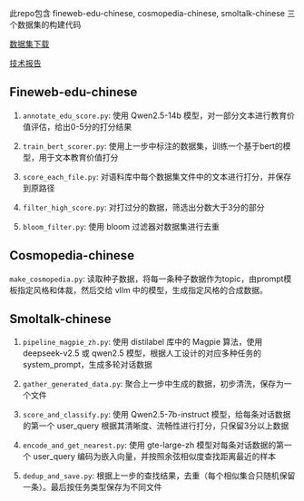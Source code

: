此repo包含 fineweb-edu-chinese, cosmopedia-chinese, smoltalk-chinese 三个数据集的构建代码

[数据集下载](https://huggingface.co/collections/opencsg/high-quality-chinese-training-datasets-66cfed105f502ece8f29643e)

[技术报告](https://arxiv.org/abs/2501.08197)

## Fineweb-edu-chinese

1. ``annotate_edu_score.py``: 使用 Qwen2.5-14b 模型，对一部分文本进行教育价值评估，给出0-5分的打分结果

2. ``train_bert_scorer.py``: 使用上一步中标注的数据集，训练一个基于bert的模型，用于文本教育价值打分

3. ``score_each_file.py``: 对语料库中每个数据集文件中的文本进行打分，并保存到原路径

4. ``filter_high_score.py``: 对打过分的数据，筛选出分数大于3分的部分

5. ``bloom_filter.py``: 使用 bloom 过滤器对数据集进行去重

## Cosmopedia-chinese

``make_cosmopedia.py``: 读取种子数据，将每一条种子数据作为topic，由prompt模板指定风格和体裁，然后交给 vllm 中的模型，生成指定风格的合成数据。

## Smoltalk-chinese

1. ``pipeline_magpie_zh.py``: 使用 distilabel 库中的 Magpie 算法，使用 deepseek-v2.5 或 qwen2.5 模型，根据人工设计的对应多种任务的 system_prompt，生成多轮对话数据

2. ``gather_generated_data.py``: 聚合上一步中生成的数据，初步清洗，保存为一个文件

3. ``score_and_classify.py``: 使用 Qwen2.5-7b-instruct 模型，给每条对话数据的第一个 user_query 根据其清晰度、流畅性进行打分，只保留3分以上数据

4. ``encode_and_get_nearest.py``: 使用 gte-large-zh 模型对每条对话数据的第一个 user_query 编码为嵌入向量，并按照余弦相似度查找距离最近的样本

5. ``dedup_and_save.py``: 根据上一步的查找结果，去重（每个相似集合只随机保留一条）。最后按任务类型保存为不同文件





